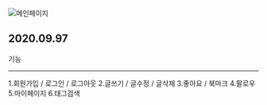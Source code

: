 ![메인페이지](https://t1.daumcdn.net/cfile/tistory/999A043D5F55698A11)
 

## 2020.09.97

기능
<hr>
1.회원가입 / 로그인 / 로그아웃
2.글쓰기 / 글수정 / 글삭제
3.좋아요 / 북마크
4.팔로우
5.마이페이지
6.태그검색


